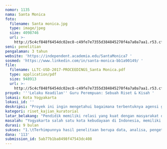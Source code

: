 ```yaml
---
nomor: 1135
nama: Santa Monica
foto:
  filename: Santa monica.jpg
  type: image/jpeg
  size: 4098746
  url: >-
    http://5c4cf848f6454dc02ec8-c49fe7e7355d384845270f4a7a0a7aa1.r53.cf2.rackcdn.com/ee280a34-04b6-49d2-afea-445923afb455/Santa%20monica.jpg
seni: penelitian
pengalaman: 3 tahun
website: 'https://independent.academia.edu/SantaMonica7 '
sosmed: 'https://www.linkedin.com/in/santa-monica-bb1a90149/ '
file:
  filename: LLTC-USD-2017-PROCEEDINGS_Santa Monica.pdf
  type: application/pdf
  size: 948913
  url: >-
    http://5c4cf848f6454dc02ec8-c49fe7e7355d384845270f4a7a0a7aa1.r53.cf2.rackcdn.com/4ecc8e46-8196-49ca-befb-861ab08033e7/LLTC-USD-2017-PROCEEDINGS_Santa%20Monica.pdf
proyek: '''Lelaku Keadilan'' Guru Perempuan: Sebuah Riset & Kisah '
lokasi: Kota Yogyakarta
lokasi_id: ''
deskripsi: "Proyek ini ingin mengetahui bagaimana terbentuknya agensi guru perempuan soal kesadaran, perspektif dan peran mereka mengenai keadilan perempuan dalam aktivitas pendidikan. Proyek ini tidak ingin mengafirmasi hipotesa normatif: sekedar perlunya sadar kesetaraan gender. Lebih dari itu, latar belakang sosio-kultural guru perempuan beragam dan berimplikasi pada perspektif posisi perempuan, apalagi keadilan perempuan.\r\nKarena itu, lebih lanjut proyek ini berupaya meretas ekspresi guru perempuan yang jarang didengar dan diketahui, khususnya peran mendidik murid di kelas terkait isu keadilan perempuan. Metode riset dan aksi dilakukan bersama guru SMP di kota Yogyakarta. Lingkup subyek riset dipilih karena guru SMP menghadapi siswa pada usia pencarian jati diri dan perkembangan seksualitas.\r\nRiset kuantitatif diawali bersama 60 guru perempuan di 20 sekolah untuk menghasilkan pemetaan pengetahuan. Lalu riset kualitatif melalui wawancara mendalam bersama 10 guru perempuan. Kemudian penulisan kisah secara partisipatif menuturkan pengetahuan guru perempuan dan didukung foto observasi kelas sebagai ekspresi visual.\r\nHasil penelitian dipublikasikan menjadi buku sebagai apresiasi ekspresi guru perempuan dan dapat diakses publik. Data, informasi, dan pengetahuan juga dikembangkan dalam Web-Storytelling, guna menginspirasi guru perempuan lainnya mengekspresikan dirinya terkait isu keadilan perempuan dalam pendidikan. Selain itu akan ada dialog reflektif bersama 10 guru, peluncuran karya dan diskusi publik untuk memperluas dampak."
kategori: riset_kajian_kuratorial
latar_belakang: "Pendidik memiliki relasi yang kuat dengan masyarakat dalam mentransformasikan pengetahuan, dengan kata lain pendidikan berkontribusi dalam pembentukan kebudayaan. Fakta menunjukkan guru merupakan profesi yang banyak dipilih oleh perempuan. Berdasarkan pusat data dan statistik Kemendikbud tahun 2015/2016, perbandingan jumlah guru perempuan dan laki-laki yaitu 63:37%. Jumlah guru perempuan merupakan mayoritas dan mereka memiliki peranan besar dalam pembentukan praktek kebudayaan (intangible) sebagai garda depan pendidikan.\r\nBerdasarkan pengalaman pribadi saya melakukan penelitian di bidang pendidikan di Kota Yogyakarta, terdapat temuan yang menunjukkan bahwa agensi guru perempuan diperoleh dari kesadaran pentingnya inklusi sosial terkait  siswa dari ekonomi rendah dan siswa difabel. Namun, temuan tersebut belum menyinggung agensi guru terhadap perspektif perempuan. Pengembangan profesionalisme guru pun cenderung fokus pada konten kurikulum, administrasi, dan media belajar, belum berbasis gender. Padahal perspektif perempuan sudah semestinya hadir dalam kesadaran institusional, mengingat telah tercatat banyak kasus kekerasan terhadap perempuan di Kota Yogyakarta terkait pelecehan seksual, kekerasan dalam berpacaran, dan bahkan perkosaan pada rentan usia 12-25 tahun (Rappler, 2017). \r\nOleh sebab itu, riset kali ini saya akan memfokuskan penelitian pada agensi para guru perempuan terhadap perspektif dan juga keadilan perempuan di ranah yang paling dekat dengan mereka, yaitu kegiatan belajar mengajar di dalam kelas sehari-hari. "
masalah: "Yogyakarta salah satu kota kebudayaan di Indonesia, memiliki citra baik terkait kualitas pendidikan, dikenal sebagai kota pelajar, dan faktanya memang banyak insitusi pendidikan tersebar di Yogyakarta. Namun Rifka Anisa mencatat di Yogyakarta masih terjadi kekerasan pada perempuan khususnya dialami anak usia sekolah (Rappler, “Kekerasan terhadap Perempuan di Yogyakarta masih tinggi”). Bahkan menurut Badan Pemberdayaan Perempuan dan Masyarakat (BPPM) DIY, kekerasan terhadap perempuan dalam 3 tahun terakhir (2015-2017) jumlahnya mencapai 1.520 kasus di Kota Yogyakarta, lebih tinggi dari 4 kabupaten lainnya (Tribun News Jogja, “Angka Kekerasan Perempuan di DIY Tinggi, Mayoritas Terjadi di Perkotaan). Persoalan ini penting diretas dengan melihat dan mengembangkan peran guru perempuan sebagai pendidik. Ada beberapa pokok masalah yang akan diteliti dan dikembangkan lebih mendalam:\r\n1.\tSejauh mana guru perempuan sebagai pendidik di kelas dapat berpengaruh mencegah situasi kekerasan perempuan yang dialami anak sekolah. \r\n2.\tApa saja dan bagaimana terbentuknya agensi guru perempuan terhadap isu keadilan perempuan dalam dunia pendidikan khususnya proses kegiatan belajar mengajar.\r\n3.\tKurangnya ruang ekspresi guru perempuan tentang pengalaman dan wawasannya terkait isu keadilan perempuan. Hal ini dikarenakan padatnya waktu dan tanggungjawab guru, jarang sekali ada wadah ekspresi guru perempuan, dan minimnya tempat pengakuan pada kerja mereka sebagai pelaku kebudayaan."
durasi: 9 bulan
sukses: "1.\tTerhimpunnya hasil penelitaan berupa data, analisa, pengetahuan dan rekomendasi publik terkait agensi guru perempuan terhadap isu keadilan perempuan dari 60 guru perempuan di 20 sekolah (30 % lebih dari 59 daftar SMP) di Kota Yogyakarta.\r\n2.\tPublikasi pengetahuan berupa hasil penelitian dan storytelling dari 10 guru perempuan dalam bentuk buku: Riset dan Kisah Guru Perempuan Membicarakan Keadilan Perempuan dalam Pendidikan. Publikasi sebagai apresasi ekspresi guru perempuan dan akses bagi publik.\r\n3.\tTerbentuk ruang informasi dan komunikasi untuk perluasan ekspresi guru perempuan melalui web storytelling berdasar olahan hasil penelitian dan kisah para guru perempuan.\r\n4.\tDiskusi publik dan launching hasil penelitian dan kisah para guru perempuan dalam pendidikan keadilan perempuan untuk menyiarkan dan mendialogkan pengetahuan yang melibatkan ahli pendidikan dan gender, guru-guru dan para pemangku kepentingan."
dana: '113'
submission_id: 5ab77b1ba8498f47543dc408
---
```

